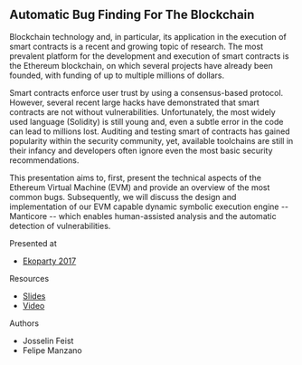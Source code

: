 ## Automatic Bug Finding For The Blockchain

Blockchain technology and, in particular, its application in the execution of smart contracts is a recent and growing topic of research. The most prevalent platform for the development and execution of smart contracts is the Ethereum blockchain, on which several projects have already been founded, with funding of up to multiple millions of dollars.

Smart contracts enforce user trust by using a consensus-based protocol. However, several recent large hacks have demonstrated that smart contracts are not without vulnerabilities. Unfortunately, the most widely used language (Solidity) is still young and, even a subtle error in the code can lead to millions lost. Auditing and testing smart of contracts has gained popularity within the security community, yet, available toolchains are still in their infancy and developers often ignore even the most basic security recommendations.

This presentation aims to, first, present the technical aspects of the Ethereum Virtual Machine (EVM) and provide an overview of the most common bugs. Subsequently, we will discuss the design and implementation of our EVM capable dynamic symbolic execution engine -- Manticore -- which enables human-assisted analysis and the automatic detection of vulnerabilities.

Presented at

* [Ekoparty 2017](https://ekoparty.org/)

Resources

* [Slides](abfftb.pdf)
* [Video](https://www.youtube.com/watch?v=r0cvQhBBw1w)

Authors

* Josselin Feist 
* Felipe Manzano
